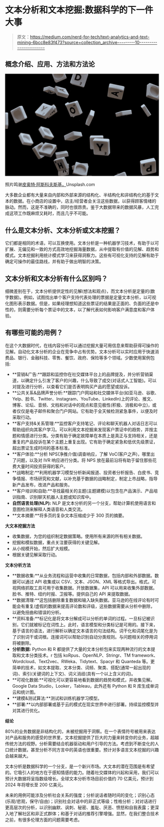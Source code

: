 # 文本分析和文本挖掘:数据科学的下一件大事

> 原文：<https://medium.com/nerd-for-tech/text-analytics-and-text-mining-6bcc8e83f473?source=collection_archive---------10----------------------->

## 概念介绍、应用、方法和方法论

![](img/b04533aff6ce45a994298e4ab2d43f00.png)

照片鸣谢[皮奥特·阿斯科夫斯基，](https://unsplash.com/@tot87)Unsplash.com

大多数企业都有大量来自内部和外部来源的结构化、半结构化和非结构化的基于文本的数据。在小商店的设置中，店主/经营者会关注这些数据，以获得顾客情绪的脉动。然而，这是不准确的，同时也很昂贵。鉴于大数据带来的数据风暴，人工完成这项工作既麻烦又耗时，而且几乎不可能。

## **什么是文本分析、文本分析或文本挖掘？**

它们都是相同的术语，可以互换使用。文本分析是一种机器学习技术，有助于以可扩展、无偏见和一致的方式高效地挖掘海量数据，从中提取有价值的见解、趋势和模式。文本挖掘利用统计模式学习来获得洞察力。这些有可视化支持的见解有助于确定可操作的最佳路线，并有助于做出明智的决策。

## **文本分析和文本分析有什么区别吗？**

细微差别在于，文本分析提供定性的见解(想法和观点)，而文本分析是定量的(数字数据)。例如，试图找出单个客户支持代表处理的票据是定量文本分析，以可视化图形表示数据。但是，如果经理想知道这些票证的结果是正面的、负面的还是中性的，则需要分析每个票证中的文本，以了解代表如何影响客户满意度和客户体验。

## **有哪些可能的用例？**

在这个大数据时代，在线内容分析可以通过挖掘大量可用信息来帮助获得可操作的见解。自动化文本分析的企业在竞争中占有优势。文本分析可以实时应用于快速消费品、银行、金融科技、零售、餐饮、政府、保险等多个领域。少数使用案例包括:

*   **营销&广告:**跟踪和监控你在社交媒体平台上的品牌提及，并分析营销渠道，以确定什么引发了客户的兴趣，什么导致了成交(对话式人工智能)。可以对提及进行分析，以查看它们是否表明购买产品的愿望或投诉。
*   **公共关系&品牌声誉分析:**跟踪门户网站和社交媒体平台(如亚马逊、谷歌、Yelp、脸书、Twitter、Instagram、YouTube、LinkedIn)上的评论、推文、博客、论坛、音频、文档和对话中的观点和意见极性(积极、消极和中立)，或者仅仅是电子邮件和聚合门户网站。它有助于全天候检测紧急事件，以便及时采取行动。
*   **客户支持&关系管理:**监控客户支持笔记、评论和聊天机器人对话日志可以帮助组织向其客户学习。可以利用文本挖掘来发现客户票证中的趋势，并按主题和情感进行分类。分类有助于确定故障单在本质上是真正与支持相关，还是重复的产品投诉在某个主题上重复出现。它有助于确定紧急和低优先级票证，超出票证生成时间的基本标准。
*   **客户体验:**分析 NPS(净推介值)调查响应，了解 VoC(客户之声)，哪里出了问题，以及对 IVR 响应进行分类。将 NPS 放在最前沿将有助于留住那些花费大量时间投资获得的客户。
*   **战略制定:**利用机器学习模型分析新闻报道、投资者分析报告、白皮书、竞争情报、市场研究和文献，以补充基于数据的战略制定，制定上市战略，指导新产品发布，改进产品和服务。
*   **客户培训和自助:**寻找最相关的主题(主题建模)以包含在产品演示、产品培训指南、识别聊天机器人主题或知识库中。
*   **自然语言处理(NLP):** NLP 是文本分析的另一个分支，帮助计算机使用语言和意图检测来解释人类语音和人类交流。
*   **文本摘要:**将多页的复杂文本压缩成少于 300 页的摘要。

**大文本挖掘方法**

*   收集数据，为您的组织制定数据策略。使用所有来源的所有相关数据。
*   挖掘和模拟数据，重点关注要获得的关键见解。
*   从小规模开始，然后扩大规模。
*   根据关键见解采取行动。

**文本分析方法**

*   **数据收集:**从业务流程和运营中收集的日常数据，包括内部和外部数据。数据可以通过 API 收集或以 CSV、文本、JSON、XML 等格式导出。格式。可视网络抓取工具可用于收集数据。开放数据集，API 可以用来收集外部数据。脸书、推特、纽约时报、卫报等。提供自己的 API 来提取数据。
*   **数据清理:**这包括删除重复数据和输入缺失数据。亚马逊的在线评论有时可能会有重复/虚假的数据来提高评论数和评级，这些数据需要从分析中删除，以避免扭曲和错误的分析。
*   **资料准备:**标记化是将文本分解成可以分析的单词的过程。一旦标记被识别，它们就被标记在词性上。此时，语言模型和分类标记是可用的。接下来，基于语言的语法，进行解析以确定文本语言的句法结构。词干化和词尾化是为了识别词干或词根。连接词可以帮助识别自动分类规则。与问题相关的停用词将被删除。
*   **分析数据:** Python 和 R 都提供了大量的文本分析包来实现两种流行的文本提取和文本分类技术。r 包括 koRpus、OpenNLP、Stringr、TM framework、Wordcloud、Text2vec、RWeka、Tidytext、Spacyr 和 Quanteda 等。更简单的技术，如文本提取、文本分类、词频、聚类、搭配(通常一起出现的词)、索引(关键词的上下文)、词义消歧(具有一个以上含义的词)。
*   **可视化数据:**可视化可以更容易地看到数据的趋势和模式，并收集见解。Google Data Studio，Looker，Tableau，此外还有 Python 和 R 库生成单词云和统计图。
*   **建模&测试算法:**测试和训练机器学习模型。
*   **部署:**以内部部署或基于云的模式在现实世界中进行部署。持续监控模型并对其进行优化。

**结论**

80%的业务数据是非结构化的，未被挖掘用于洞察。在一个表情符号被用来表达对产品和服务的感受的世界里，文本挖掘提供了巨大的力量来转变你的业务，超越传统方法的视野。分析需要结合机器驱动和用户引导的方法。考虑到不断变化的人口统计数据，甚至分析不同方言中的英语也很重要。预计对多语言文本挖掘的兴趣会越来越大。

文本分析是数据科学的一个分支，是一个新兴市场。大文本的潜在范围是有希望的。它吸引人的地方在于感知情感的能力。随着社交媒体的兴起和采用，我们可以预计大数据将呈指数级增长。全球文本分析市场目前价值约 70 亿美元，预计到 2024 年将增长至 200 亿美元。

未来的用例可能涉及分析社会关系的强度；分析说话者随时间的变化；识别心态(乐观/悲观，保守/自由)；识别社会对话中的非正式等级；性格分析；对对话进行更高层次的分析，以识别幽默、讽刺、秘密、羞耻、厌恶、愤怒和自我表露；更深入地了解社区和非正式群体；和基于对话的推荐引擎增强。显然，在我们整合技术之前，有很多伦理方面的问题需要考虑。
